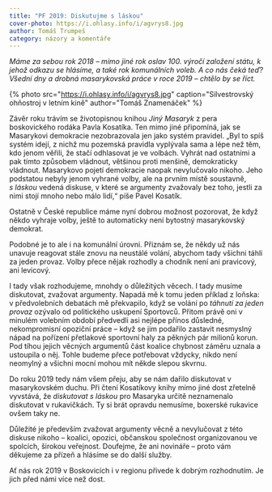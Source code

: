 ```yaml
---
title: "PF 2019: Diskutujme s láskou"
cover-photo: https://i.ohlasy.info/i/agvrys8.jpg
author: Tomáš Trumpeš
category: názory a komentáře
---
```


*Máme za sebou rok 2018 – mimo jiné rok oslav 100. výročí založení státu, k jehož odkazu se hlásíme, a také rok komunálních voleb. A co nás čeká teď? Všední dny a drobná masarykovská práce v roce 2019 – chtělo by se říct.*

{% photo src="https://i.ohlasy.info/i/agvrys8.jpg" caption="Silvestrovský ohňostroj v letním kině" author="Tomáš Znamenáček" %}

Závěr roku trávím se životopisnou knihou *Jiný Masaryk* z pera boskovického rodáka Pavla Kosatíka. Ten mimo jiné připomíná, jak se Masarykovi demokracie nezobrazovala jen jako systém pravidel. „Byl to spíš systém idejí, z nichž mu pozemská pravidla vyplývala sama a lépe než těm, kdo jenom věřili, že stačí odhlasovat je ve volbách. Vyhrát nad ostatními a pak tímto způsobem vládnout, většinou proti menšině, demokraticky vládnout. Masarykovo pojetí demokracie naopak nevylučovalo nikoho. Jeho podstatou nebyly jenom vyhrané volby, ale na prvním místě soustavně, *s láskou* vedená diskuse, v které se argumenty zvažovaly bez toho, jestli za nimi stojí mnoho nebo málo lidí,“ píše Pavel Kosatík.

Ostatně v České republice máme nyní dobrou možnost pozorovat, že když někdo vyhraje volby, ještě to automaticky není bytostný masarykovský demokrat.

Podobné je to ale i na komunální úrovni. Přiznám se, že někdy už nás unavuje reagovat stále znovu na neustálé volání, abychom tady všichni táhli za jeden provaz. Volby přece nějak rozhodly a chodník není ani pravicový, ani levicový.

I tady však rozhodujeme, mnohdy o důležitých věcech. I tady musíme diskutovat, zvažovat argumenty. Napadá mě k tomu jeden příklad z loňska: v předvolebních debatách mě překvapilo, když se volání po *táhnutí za jeden provaz* ozývalo od politického uskupení Sportovců. Přitom právě oni v minulém volebním období předvedli asi nejlépe přínos důsledné, nekompromisní opoziční práce – když se jim podařilo zastavit nesmyslný nápad na pořízení přetlakové sportovní haly za pěkných pár milionů korun. Pod tíhou jejich věcných argumentů část koalice chybnost záměru uznala a ustoupila o něj. Tohle budeme přece potřebovat vždycky, nikdo není neomylný a všichni mocní mohou mít někde slepou skvrnu.

Do roku 2019 tedy nám všem přeju, aby se nám dařilo diskutovat v masarykovském duchu. Při čtení Kosatíkovy knihy mimo jiné dost zřetelně vyvstává, že *diskutovat s láskou* pro Masaryka určitě neznamenalo diskutovat v rukavičkách. Ty si brát opravdu nemusíme, boxerské rukavice ovšem taky ne. 

Důležité je především zvažovat argumenty věcně a nevylučovat z této diskuse nikoho – koalici, opozici, občanskou společnost organizovanou ve spolcích, širokou veřejnost. Doufejme, že ani novináře – proto vám děkujeme za přízeň a hlásíme se do další služby.

Ať nás rok 2019 v Boskovicích i v regionu přivede k dobrým rozhodnutím. Je jich před námi více než dost.

